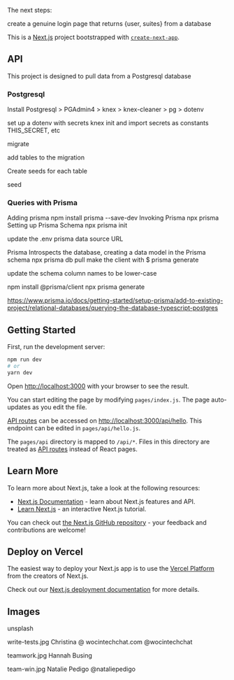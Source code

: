 The next steps:

create a genuine login page that returns {user, suites} from a database


This is a [Next.js](https://nextjs.org/) project bootstrapped with [`create-next-app`](https://github.com/vercel/next.js/tree/canary/packages/create-next-app).


## API

This project is designed to pull data from a Postgresql database
### Postgresql
Install Postgresql > PGAdmin4 > knex > knex-cleaner > pg > dotenv

set up a dotenv with secrets
knex init and import secrets as constants THIS_SECRET, etc

migrate

add tables to the migration

Create seeds for each table

seed

### Queries with Prisma
Adding prisma
npm install prisma --save-dev
Invoking Prisma
npx prisma  
Setting up Prisma Schema
npx prisma init

update the .env prisma data source URL

Prisma Introspects the database, creating a data model in the Prisma schema
npx prisma db pull
make the client with $ prisma generate

update the schema column names to be lower-case

npm install @prisma/client 
npx prisma generate 

https://www.prisma.io/docs/getting-started/setup-prisma/add-to-existing-project/relational-databases/querying-the-database-typescript-postgres

## Getting Started

First, run the development server:

```bash
npm run dev
# or
yarn dev
```

Open [http://localhost:3000](http://localhost:3000) with your browser to see the result.

You can start editing the page by modifying `pages/index.js`. The page auto-updates as you edit the file.

[API routes](https://nextjs.org/docs/api-routes/introduction) can be accessed on [http://localhost:3000/api/hello](http://localhost:3000/api/hello). This endpoint can be edited in `pages/api/hello.js`.

The `pages/api` directory is mapped to `/api/*`. Files in this directory are treated as [API routes](https://nextjs.org/docs/api-routes/introduction) instead of React pages.

## Learn More

To learn more about Next.js, take a look at the following resources:

- [Next.js Documentation](https://nextjs.org/docs) - learn about Next.js features and API.
- [Learn Next.js](https://nextjs.org/learn) - an interactive Next.js tutorial.

You can check out [the Next.js GitHub repository](https://github.com/vercel/next.js/) - your feedback and contributions are welcome!

## Deploy on Vercel

The easiest way to deploy your Next.js app is to use the [Vercel Platform](https://vercel.com/new?utm_medium=default-template&filter=next.js&utm_source=create-next-app&utm_campaign=create-next-app-readme) from the creators of Next.js.

Check out our [Next.js deployment documentation](https://nextjs.org/docs/deployment) for more details.

## Images
unsplash

write-tests.jpg
Christina @ wocintechchat.com
@wocintechchat

teamwork.jpg
Hannah Busing

team-win.jpg
Natalie Pedigo
@nataliepedigo

